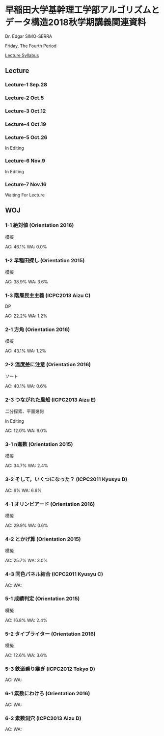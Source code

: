 # 早稲田大学基幹理工学部アルゴリズムとデータ構造2018秋学期講義関連資料

Dr. Edgar SIMO-SERRA

Friday, The Fourth Period

[Lecture Syllabus](https://www.wsl.waseda.jp/syllabus/JAA104.php?pKey=2603012012012018260301201226&pLng=jp)

## Lecture

### Lecture-1 Sep.28

### Lecture-2 Oct.5

### Lecture-3 Oct.12

### Lecture-4 Oct.19

### Lecture-5 Oct.26

In Editing

### Lecture-6 Nov.9

In Editing

### Lecture-7 Nov.16

Waiting For Lecture

## WOJ

### 1-1 絶対値 (Orientation 2016)

模擬

AC: 46.1% WA: 0.0%

### 1-2 早稲田探し (Orientation 2015)

模擬

AC: 38.9% WA: 3.6%

### 1-3 階層民主主義 (ICPC2013 Aizu C)

DP

AC: 22.2% WA: 1.2%

### 2-1 方角 (Orientation 2016)

模擬

AC: 43.1% WA: 1.2%

### 2-2 温度差に注意 (Orientation 2016)

ソート

AC: 40.1% WA: 0.6%

### 2-3 つながれた風船 (ICPC2013 Aizu E)

二分探索、平面幾何

In Editing

AC: 12.0% WA: 6.0%

### 3-1 n進数 (Orientation 2015)

模擬

AC: 34.7% WA: 2.4%

### 3-2 そして，いくつになった？ (ICPC2011 Kyusyu D)

AC: 6% WA: 6.6%

### 4-1 オリンピアード (Orientation 2016)

模擬

AC: 29.9% WA: 0.6%

### 4-2 とかげ算 (Orientation 2015)

模擬

AC: 25.7% WA: 3.0%

### 4-3 同色パネル結合 (ICPC2011 Kyusyu C)

AC: WA:

### 5-1 成績判定 (Orientation 2015)

模擬

AC: 16.8% WA: 2.4%

### 5-2 タイプライター (Orientation 2016)

模擬

AC: 12.6% WA: 3.6%

### 5-3 鉄道乗り継ぎ (ICPC2012 Tokyo D)

AC: WA:

### 6-1 素数にわけろ (Orientation 2016)

AC: WA:

### 6-2 素数洞穴 (ICPC2013 Aizu D)

AC: WA: